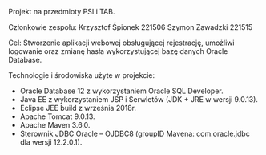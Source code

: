 Projekt na przedmioty PSI i TAB.

Członkowie zespołu:
Krzysztof Śpionek 221506
Szymon Zawadzki 221515

Cel: 
Stworzenie aplikacji webowej obsługującej rejestrację, umożliwi logowanie oraz zmianę hasła wykorzystującej bazę danych Oracle Database.

Technologie i środowiska użyte w projekcie:
- Oracle Database 12 z wykorzystaniem Oracle SQL Developer.  
- Java EE z wykorzystaniem JSP i Serwletów (JDK + JRE w wersji 9.0.13).
- Eclipse JEE build z września 2018r.
- Apache Tomcat 9.0.13.
- Apache Maven 3.6.0.
- Sterownik JDBC Oracle – OJDBC8 (groupID Mavena: com.oracle.jdbc dla wersji 12.2.0.1).


